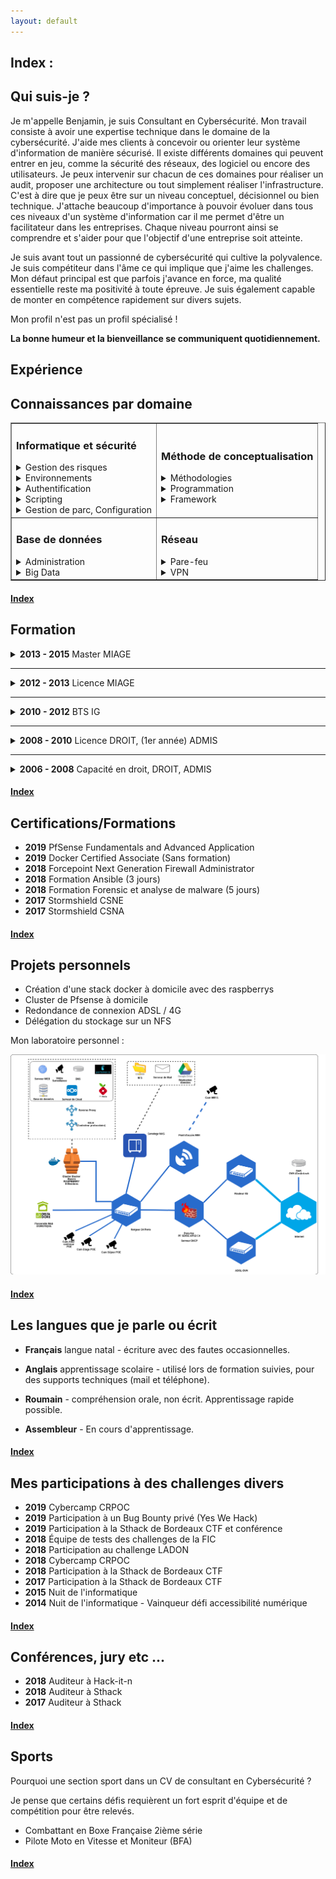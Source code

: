 ```yaml
---
layout: default
---
```


<span id="index"></span>
## Index :



<span id="quisuisje"></span>
## Qui suis-je ?

Je m'appelle Benjamin, je suis Consultant en Cybersécurité. Mon travail consiste à avoir une expertise technique dans le domaine de la cybersécurité. J'aide mes clients à concevoir ou orienter leur système d'information de manière sécurisé. Il existe différents domaines qui peuvent entrer en jeu, comme la sécurité des réseaux, des logiciel ou encore des utilisateurs. Je peux intervenir sur chacun de ces domaines pour réaliser un audit, proposer une architecture ou tout simplement réaliser l'infrastructure. C'est à dire que je peux être sur un niveau conceptuel, décisionnel ou bien technique. J'attache beaucoup d'importance à pouvoir évoluer dans tous ces niveaux d'un système d'information car il me permet d'être un facilitateur dans les entreprises. Chaque niveau pourront ainsi se comprendre et s'aider pour que l'objectif d'une entreprise soit atteinte.

Je suis avant tout un passionné de cybersécurité qui cultive la polyvalence. Je suis compétiteur dans l'âme ce qui implique que j'aime les challenges. Mon défaut principal est que parfois j'avance en force, ma qualité essentielle reste ma positivité à toute épreuve. Je suis également capable de monter en compétence rapidement sur divers sujets.

Mon profil n'est pas un profil spécialisé !

<b>La bonne humeur et la bienveillance se communiquent quotidiennement.</b>
<!-- ----------------------------------------------------------------------------------------------------------------- -->

<span id="experience"></span>
## Expérience

<!-- ----------------------------------------------------------------------------------------------------------------- -->
<span id="connaissancespardomaine"></span>
## Connaissances par domaine

<table border=1><tr><td>
<h3>Informatique et sécurité</h3>

<details title="cliquer pour plus de détails ..." class="separation-details"><summary>Gestion des risques</summary>
<ul>
    <li>Analyse des risques sur un projet de migration de logiciel</li>
    <li> Veille sur les risques des SI et suivi des failles de sécurité</li>
    <li>ISO 27005 en cours de préparation ...</li>
</ul>
</details>

<details title="cliquer pour plus de détails ..." class="separation-details"><summary>Environnements</summary>
<ul>
    <li>Windows, Windows Serveur</li>
    <li>Mac OS, Debian, Ubuntu</li>
</ul>
</details>

<details title="cliquer pour plus de détails ..." class="separation-details"><summary>Authentification</summary>
<ul>
    <li>Gemalto BLACKSHIELD (Authentification)</li>
    <li>Freeradius</li>
    <li>LDAP</li>
    <li>OTP/TOP</li>
    <li>U2F</li>
    <li>Certificat/Yubikey etc.</li>
</ul>
</details>

<details title="cliquer pour plus de détails ..." class="separation-details"><summary>Scripting</summary>
<ul>
    <li>VBS</li>
    <li>BASH</li>
    <li>PYTHON</li>
</ul>   
</details>

<details title="cliquer pour plus de détails ..." class="separation-details"><summary>Gestion de parc, Configuration</summary>
<ul>
    <li>GLPI</li>
    <li>Ansible</li>
</ul>   
</details>

<div class="separation"></div>

</td><td>
<h3>Méthode de conceptualisation</h3>

<details title="cliquer pour plus de détails ..." class="separation-details"><summary>Méthodologies</summary>
<ul>
    <li>Cycle en V</li>
    <li>Méthode agiles</li>
    <li>merise (Méthode systémique)</li>
    <li>UML</li>
</ul>
</details>

<details title="cliquer pour plus de détails ..." class="separation-details"><summary>Programmation</summary>
<ul>
    <li>Programmation Orientée Objet</li>
    <li>Cobol</li>
    <li>Prolog (programmation inférentielle)</li>
    <li>Web (PHP, JS, HTML, Sql, CSS)</li>
    <li>Application (Java, JEE, Android, C++, VB.Net)</li>
    <li>WebService, RESTFULL</li>
</ul>
</details>

<details title="cliquer pour plus de détails ..." class="separation-details"><summary>Framework</summary>
<ul>
    <li>Symfony</li>
    <li>Nextcloud (app)</li>
</ul>
</details>

<div class="separation"></div>

</td></tr><tr><td>
<h3>Base de données</h3>

<details title="cliquer pour plus de détails ..." class="separation-details"><summary>Administration</summary>
<ul>
    <li>Oracle</li>
    <li>Mysql/MariaDB</li>
</ul>
</details>

<details title="cliquer pour plus de détails ..." class="separation-details"><summary>Big Data</summary>
<ul>
    <li>EAI/ETL IBM Cognos, Talend</li>
    <li>Architecture type DATAWARE HOUSE</li>
    <li>Business Object, Installation, Création de Rapport</li>
    <li>Ensemble Elastik (ELK)</li>
</ul>
</details>

<div class="separation"></div>

</td><td>
<h3>Réseau</h3>

<details title="cliquer pour plus de détails ..." class="separation-details"><summary>Pare-feu</summary>
<ul>
    <li>Stormshield</li>
    <li>PfSense</li>
    <li>Checkpoint</li>
    <li>McAfee - Forcepoint</li>
</ul>
</details>

<details title="cliquer pour plus de détails ..." class="separation-details"><summary>VPN</summary>
<ul>
    <li>IPSEC Général</li>
    <li>IPSEC Site à Site</li>
    <li>IPSEC Mobile</li>
    <li>OpenVPN</li>
</ul>
</details>
</td></tr></table>

<div class="separation"></div>


#### [Index](./#index)
<!-- ----------------------------------------------------------------------------------------------------------------- -->

<span id="Formation"></span>
## Formation

<details title="cliquer pour plus de détails ..."><summary><strong>2013 - 2015</strong> Master MIAGE</summary>
    Méthodes Informatiques Appliquées à la Gestion des Entreprises <br/>
    Université Bordeaux 1 <br/>
    Éffectué en apprentissage
</details>
<div class="separation"></div>
<hr/>
<details title="cliquer pour plus de détails ..."><summary><strong>2012 - 2013</strong> Licence MIAGE</summary>
    Méthodes Informatiques Appliquées à la Gestion des Entreprises <br/>
    Université Paul Sabatier (Toulouse III) <br/>
    Éffectué en apprentissage
</details>
<div class="separation"></div>
<hr/>
<details title="cliquer pour plus de détails ..."><summary><strong>2010 - 2012</strong> BTS IG</summary>
    BTS Informatique de Gestion - Option développeur <br/>
    Lycée Gustave Eiffel <br/>
    Éffectué en apprentissage
</details>
<div class="separation"></div>
<hr/>
<details title="cliquer pour plus de détails ..."><summary><strong>2008 - 2010</strong> Licence DROIT, (1er année) ADMIS</summary>
    Université Montesquieu-Bordeaux IV <br/>
    Travail étudiant en parallèle
</details>
<div class="separation"></div>
<hr/>
<details title="cliquer pour plus de détails ..."><summary><strong>2006 - 2008</strong> Capacité en droit, DROIT, ADMIS</summary>
    Université Montesquieu-Bordeaux IV <br/>
    Travail étudiant en parallèle, ce diplôme est de classe IV (équivalent au baccalauréat).
</details>
<div class="separation"></div>

#### [Index](./#index)

<span id="certifications"></span>
## Certifications/Formations

*   **2019** PfSense Fundamentals and Advanced Application
*   **2019** Docker Certified Associate (Sans formation)
*   **2018** Forcepoint Next Generation Firewall Administrator
*   **2018** Formation Ansible (3 jours)
*   **2018** Formation Forensic et analyse de malware (5 jours)
*   **2017** Stormshield CSNE
*   **2017** Stormshield CSNA
<div class="separation"></div>

#### [Index](./#index)



<span id="projetspersonnels"></span>
## Projets personnels

*   Création d'une stack docker à domicile avec des raspberrys
*   Cluster de Pfsense à domicile
*   Redondance de connexion ADSL / 4G
*   Délégation du stockage sur un NFS

Mon laboratoire personnel : 

![Laboratoire](./assets/images/network.png)

#### [Index](./#index)

<span id="leslanguesquejeparleouecrit"></span>
## Les langues que je parle ou écrit

*   **Français** langue natal - écriture avec des fautes occasionnelles.

*   **Anglais** apprentissage scolaire - utilisé lors de formation suivies, pour des supports techniques (mail et téléphone).

*   **Roumain** - compréhension orale, non écrit. Apprentissage rapide possible.

*   **Assembleur** - En cours d'apprentissage.


#### [Index](./#index)

<span id="mesparticipationsadeschallengesdivers"></span>
## Mes participations à des challenges divers

*   **2019** Cybercamp CRPOC
*   **2019** Participation à un Bug Bounty privé (Yes We Hack)
*   **2019** Participation à la Sthack de Bordeaux CTF et conférence
*   **2018** Équipe de tests des challenges de la FIC
*   **2018** Participation au challenge LADON
*   **2018** Cybercamp CRPOC
*   **2018** Participation à la Sthack de Bordeaux CTF
*   **2017** Participation à la Sthack de Bordeaux CTF
*   **2015** Nuit de l'informatique
*   **2014** Nuit de l'informatique - Vainqueur défi accessibilité numérique

#### [Index](./#index)

<span id="conferencesjury"></span>
## Conférences, jury etc ...

*   **2018** Auditeur à Hack-it-n
*   **2018** Auditeur à Sthack
*   **2017** Auditeur à Sthack

#### [Index](./#index)

<span id="sports"></span>
## Sports

Pourquoi une section sport dans un CV de consultant en Cybersécurité ? 

Je pense que certains défis requièrent un fort esprit d'équipe et de compétition pour être relevés.

*   Combattant en Boxe Française 2ième série
*   Pilote Moto en Vitesse et Moniteur (BFA)

#### [Index](./#index)

